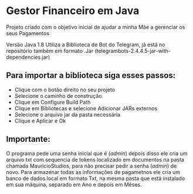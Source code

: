 # Gestor Financeiro em Java
 Projeto criado com o objetivo inicial de ajudar a minha Mãe a gerenciar os seus Pagamentos

Versão Java 1.8
Utiliza a Biblioteca de Bot do Telegram, já está no repositório também em formato .Jar (telegrambots-2.4.4.5-jar-with-dependencies.jar)

## Para importar a biblioteca siga esses passos:

- Clique com o botão direito no seu projeto
- Selecione o caminho de construção
- Clique em Configure Build Path
- Clique em Bibliotecas e selecione Adicionar JARs externos
- Selecione o arquivo jar da pasta necessária
- Clique e Aplicar e Ok

## Importante:

O programa pede uma senha inicial que é (_admin_) depois disso ele cria um arquivo txt com sequencia de tokens localizado em documentos na pasta chamada MauricioStudios, para não precisar pedir a senha (_admin_) de novo.
Para armazenar todas as informações de pagametnos ele cria um banco de dados local em formato Txt, na mesma pasta que está instalado em sua máquina, separado em Ano e depois em Mêses.
